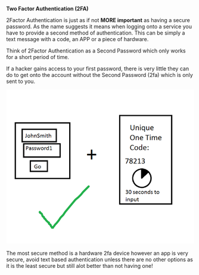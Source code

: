  **Two Factor Authentication \(2FA\)**

2Factor Authentication is just as if not **MORE important** as having a secure password. As the name suggests it means when logging onto a service you have to provide a second method of authentication. This can be simply a text message with a code, an APP or a piece of hardware.

Think of 2Factor Authentication as a Second Password which only works for a short period of time.

If a hacker gains access to your first password, there is very little they can do to get onto the account without the Second Password \(2fa\) which is only sent to you.

![](/assets/2fa.png)

The most secure method is a hardware 2fa device however an app is very secure, avoid text based authentication unless there are no other options as it is the least secure but still alot better than not having one!

